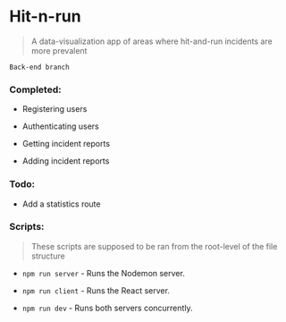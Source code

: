 # Hit-n-run

> A data-visualization app of areas where hit-and-run incidents are more prevalent

`Back-end branch`

### Completed:

* Registering users

* Authenticating users

* Getting incident reports

* Adding incident reports

### Todo:

* Add a statistics route

### Scripts:

> These scripts are supposed to be ran from the root-level of the file structure

* `npm run server` - Runs the Nodemon server.

* `npm run client` - Runs the React server.

* `npm run dev` - Runs both servers concurrently.
